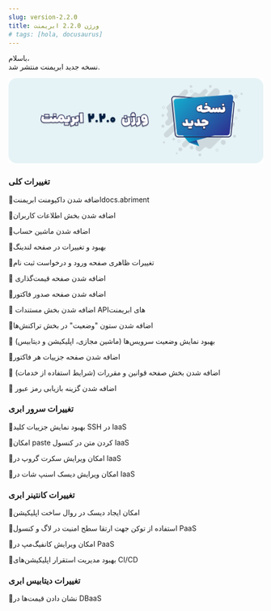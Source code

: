 ```yaml
---
slug: version-2.2.0
title: ورژن 2.2.0 ابریمنت
# tags: [hola, docusaurus]
---
```


باسلام، <br />
نسخه جدید ابریمنت منتشر شد.

![New Release Banner](./pic-abriment-ver2.2.0.png)

<!--truncate-->

### تغییرات کلی

📌اضافه شدن داکیومنت ابریمنتdocs.abriment

📌اضافه شدن بخش اطلاعات کاربران

📌اضافه شدن ماشین حساب

📌بهبود و تغییرات در صفحه لندینگ

📌تغییرات ظاهری صفحه ورود و درخواست ثبت نام

📌 اضافه شدن صفحه قیمت‌گذاری

📌اضافه شدن صفحه صدور فاکتور

📌 اضافه شدن بخش مستندات APIهای ابریمنت

📌اضافه شدن ستون "وضعیت" در بخش تراکنش‌ها

📌 بهبود نمایش وضعیت سرویس‌ها (ماشین مجازی، اپلیکیشن و دیتابیس)

📌اضافه شدن صفحه جزییات هر فاکتور

📌 اضافه شدن بخش صفحه قوانین و مقررات (شرایط استفاده از خدمات)

📌 اضافه شدن گزینه بازیابی رمز عبور


### تغییرات سرور ابری

📌بهبود نمایش جزییات کلید SSH در IaaS

📌امکان paste کردن متن در کنسول IaaS

📌امکان ویرایش سکرت گروپ در IaaS

📌امکان ویرایش دیسک اسنپ شات در IaaS


### تغییرات کانتینر ابری

📌امکان ایجاد دیسک در روال ساخت اپلیکیشن

📌استفاده از توکن جهت ارتقا سطح امنیت در لاگ و کنسول PaaS

📌امکان ویرایش کانفیگ‌مپ در PaaS

📌بهبود مدیریت استقرار اپلیکیشن‌های CI/CD


### تغییرات دیتابیس ابری

📌نشان دادن قیمت‌ها در DBaaS

